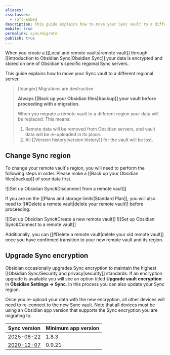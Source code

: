 ```yaml
---
aliases:
cssclasses:
  - soft-embed
description: This guide explains how to move your Sync vault to a different regional server.
mobile: true
permalink: sync/migrate
publish: true
---
```

When you create a [[Local and remote vaults|remote vault]] through [[Introduction to Obsidian Sync|Obsidian Sync]] your data is encrypted and stored on one of Obsidian's specific regional Sync servers.

This guide explains how to move your Sync vault to a different regional server.

> [!danger] Migrations are destructive
> 
> **Always [[Back up your Obsidian files|backup]] your vault before proceeding with a migration.**
> 
> When you migrate a remote vault to a different region your data will be replaced. This means:
> 
> 1. Remote data will be removed from Obsidian servers, and vault data will be re-uploaded in its place.
> 2. All [[Version history|version history]] for the vault will be lost.

## Change Sync region

To change your remote vault's region, you will need to perform the following steps in order. Please make a [[Back up your Obsidian files|backup]] of your data first.

![[Set up Obsidian Sync#Disconnect from a remote vault]]

If you are on the [[Plans and storage limits|Standard Plan]], you will also need to [[#Delete a remote vault|delete your remote vault]] before proceeding.

![[Set up Obsidian Sync#Create a new remote vault]]
![[Set up Obsidian Sync#Connect to a remote vault]]

Additionally, you can [[#Delete a remote vault|delete your old remote vault]] once you have confirmed transition to your new remote vault and its region.

## Upgrade Sync encryption

Obsidian occasionally upgrades Sync encryption to maintain the highest [[Obsidian Sync/Security and privacy|security]] standards. If an encryption upgrade is available you will see an option titled **Upgrade vault encryption** in **Obsidian Settings → Sync**. In this process you can also update your Sync region.

Once you re-upload your data with the new encryption, all other devices will need to re-connect to the new Sync vault. Note that all devices must be using an Obsidian app version that supports the Sync encryption you are migrating to.

| Sync version                                                            | Minimum app version |
| ----------------------------------------------------------------------- | ------------------- |
| [2025-08-22](https://obsidian.md/changelog/2025-08-22-sync/)            | 1.8.3               |
| [2020-12-07](https://obsidian.md/changelog/2020-12-07-desktop-v0.9.21/) | 0.9.21              |
